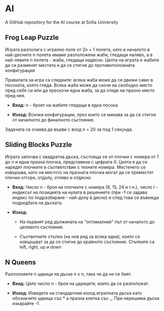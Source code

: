 # AI
A GitHub repository for the AI course at Sofia University

## Frog Leap Puzzle
Играта разполага с игрално поле от 2n + 1 полета, като в началото в най-десните n полета имаме разположени жаби, гледащи наляво, а в най-левите n полета - жаби, гледащи надясно. Целта на играта е жабите да си разменят местата и да се стигне до противоположната конфигурация

Правилата за игра са следните: всяка жаба може да се движи само в посоката, която гледа. Всяка жаба може да скочи на свободно място пред себе си или да прескочи една жаба, за да отиде на празно място пред нея.

* **Вход:** n – броят на жабите гледащи в една посока

* **Изход:** Всички конфигурации, през които се минава за да се стигне от началното до финалното състояние.

Задачата се очаква да върви с вход n = 20 за под 1 секунда.


## Sliding Blocks Puzzle

Играта започва с квадратна дъска, състояща се от плочки с номера от 1 до n и една празна плочка, представена с цифрата 0. Целта е да се наредят плочките в съответствие с техните номера. Местенето се извършва, като на мястото на празната плочка могат да се преместят плочки отгоре, отдолу, отляво и отдясно. 

* **Вход:** Число n - броя на плочките с номера (8, 15, 24 и т.н.), число I - индексът на позицията на нулата в решението (при -1 се задава индекс по подразбиране - най-долу в дясно) и след това се въвежда подредбата на дъската.

* **Изход:**

    * На първият ред дължината на "оптималния" път от началото до целевото състояние.

    * Съответните стъпки (на нов ред за всяка една), които се извършват за да се стигне до крайното състояние. Стъпките са left, right, up и down


## N Queens

Разположете n царици на дъска n x n, така че да не се бият.

* **Вход:** Цяло число n - броя на цариците, които да се разположат.

* **Изход:** Изведете на стандартния изход игралната дъска като обозначите царица със * а празна клетка със _. При нерешима дъска изкарайте -1.